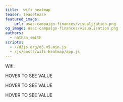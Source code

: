 ```yaml
---
title:  wifi heatmap
teaser: teasetease
featured_image:
    url: usac-campaign-finances/visualization.png
og_image: usac-campaign-finances/visualization.png
authors:
  - nathan_smith
scripts:
  - //d3js.org/d3.v5.min.js
  - /js/posts/wifi-heatmap/app.js
---
```


Wifi.
<div class = "rough-wifi-heatmap-wrapper">
  <div class = "wifi-heatmap-text-wrapper">
    <p class="wifi-heatmap-str">HOVER TO SEE VALUE</p>
    <p class="wifi-heatmap-lat">HOVER TO SEE VALUE</p>
    <p class="wifi-heatmap-lon">HOVER TO SEE VALUE</p>
  </div>
</div>